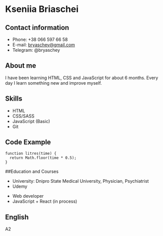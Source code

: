 # Kseniia Briaschei
## Contact information
* Phone: +38 066 597 66 58
* E-mail: bryaschey@gmail.com
* Telegram: @bryaschey
## About me
I have been learning HTML, CSS and JavaScript for about 6 months. Every day I learn something new and improve myself.
## Skills
* HTML
* CSS/SASS
* JavaScript (Basic)
* Git
## Code Example
```
function litres(time) {
  return Math.floor(time * 0.5);
}
```
##Education and Courses
* University: Dnipro State Medical University, Physician, Psychiatrist
* Udemy
+ Web developer
+ JavaScript + React (in process)
## English
A2
